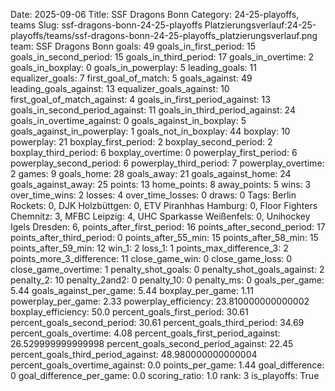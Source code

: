 Date: 2025-09-06
Title: SSF Dragons Bonn
Category: 24-25-playoffs, teams
Slug: ssf-dragons-bonn-24-25-playoffs
Platzierungsverlauf:24-25-playoffs/teams/ssf-dragons-bonn-24-25-playoffs_platzierungsverlauf.png
team: SSF Dragons Bonn
goals: 49
goals_in_first_period: 15
goals_in_second_period: 15
goals_in_third_period: 17
goals_in_overtime: 2
goals_in_boxplay: 0
goals_in_powerplay: 5
leading_goals: 11
equalizer_goals: 7
first_goal_of_match: 5
goals_against: 49
leading_goals_against: 13
equalizer_goals_against: 10
first_goal_of_match_against: 4
goals_in_first_period_against: 13
goals_in_second_period_against: 11
goals_in_third_period_against: 24
goals_in_overtime_against: 0
goals_against_in_boxplay: 5
goals_against_in_powerplay: 1
goals_not_in_boxplay: 44
boxplay: 10
powerplay: 21
boxplay_first_period: 2
boxplay_second_period: 2
boxplay_third_period: 6
boxplay_overtime: 0
powerplay_first_period: 6
powerplay_second_period: 6
powerplay_third_period: 7
powerplay_overtime: 2
games: 9
goals_home: 28
goals_away: 21
goals_against_home: 24
goals_against_away: 25
points: 13
home_points: 8
away_points: 5
wins: 3
over_time_wins: 2
losses: 4
over_time_losses: 0
draws: 0
Tags:  Berlin Rockets: 0,  DJK Holzbüttgen: 0,  ETV Piranhhas Hamburg: 0,  Floor Fighters Chemnitz: 3,  MFBC Leipzig: 4,  UHC Sparkasse Weißenfels: 0,  Unihockey Igels Dresden: 6,
points_after_first_period: 16
points_after_second_period: 17
points_after_third_period: 0
points_after_55_min: 15
points_after_58_min: 15
points_after_59_min: 12
win_1: 2
loss_1: 1
points_max_difference_3: 2
points_more_3_difference: 11
close_game_win: 0
close_game_loss: 0
close_game_overtime: 1
penalty_shot_goals: 0
penalty_shot_goals_against: 2
penalty_2: 10
penalty_2and2: 0
penalty_10: 0
penalty_ms: 0
goals_per_game: 5.44
goals_against_per_game: 5.44
boxplay_per_game: 1.11
powerplay_per_game: 2.33
powerplay_efficiency: 23.810000000000002
boxplay_efficiency: 50.0
percent_goals_first_period: 30.61
percent_goals_second_period: 30.61
percent_goals_third_period: 34.69
percent_goals_overtime: 4.08
percent_goals_first_period_against: 26.529999999999998
percent_goals_second_period_against: 22.45
percent_goals_third_period_against: 48.980000000000004
percent_goals_overtime_against: 0.0
points_per_game: 1.44
goal_difference: 0
goal_difference_per_game: 0.0
scoring_ratio: 1.0
rank: 3
is_playoffs: True
